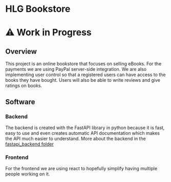 # HLG Bookstore

# ⚠ Work in Progress

## Overview

This project is an online bookstore that focuses on selling eBooks. For the payments we are using PayPal server-side integration. We are also implementing user control so that a registered users can have access to the books they have bought. Users will also be able to write reviews and give ratings on books.

## Software
### Backend
The backend is created with the FastAPI library in python because it is fast, easy to use and even creates automatic API documentation which makes the API much easier to understand. More about the backend in the [fastapi_backend folder](fastapi_backend)


### Frontend
For the frontend we are using react to hopefully simplify having multiple people working on it.
